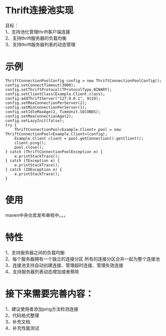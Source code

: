 <h1>Thrift连接池实现</h1>

目标：<br/>
  1、支持池化管理thrift客户端连接<br/>
  2、支持thrift服务器的负载均衡<br/>
  3、支持thrift服务器列表的动态管理<br/>

<h1>示例</h1>

	ThriftConnectionPoolConfig config = new ThriftConnectionPoolConfig();
	config.setConnectTimeout(3000);
	config.setThriftProtocol(TProtocolType.BINARY);
	config.setClientClass(Example.Client.class);
	config.addThriftServer("127.0.0.1", 9119);
	config.setMaxConnectionPerServer(2);
	config.setMinConnectionPerServer(1);
	config.setIdleMaxAge(2, TimeUnit.SECONDS);
	config.setMaxConnectionAge(2);
	config.setLazyInit(false);
	try {
		ThriftConnectionPool<Example.Client> pool = new ThriftConnectionPool<Example.Client>(config);
		Example.Client client = pool.getConnection().getClient();
		client.ping();
		pool.close();
	} catch (ThriftConnectionPoolException e) {
		e.printStackTrace();
	} catch (TException e) {
		e.printStackTrace();
	} catch (IOException e) {
		e.printStackTrace();
	}

<h1>使用</h1>
	maven中央仓库发布审核中。。。

<h1>特性</h1>	
  1、支持服务器之间的负载均衡<br/>
  2、每个服务器拥有一个独立的连接分区 所有的连接分区合并一起为整个连接池<br/>
  3、连接池支持自动创建连接、管理超时连接、管理失效连接<br/>
  4、支持服务器列表动态增加或者移除

<h1>接下来需要完善内容：</h1>
 1、建议使用者添加ping方法检测连接<br/>
 2、代码格式整理<br/>
 3、补充文档<br/>
 4、补充性能测试<br/>


